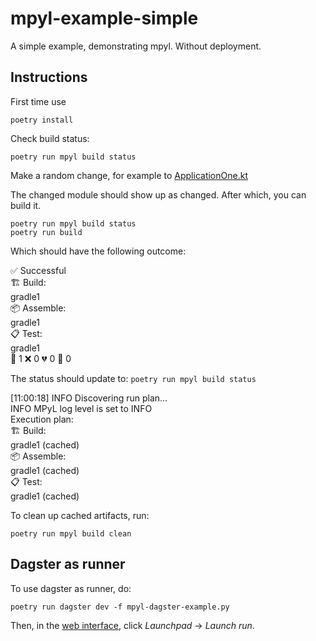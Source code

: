 # mpyl-example-simple
A simple example, demonstrating mpyl. Without deployment.

## Instructions

First time use
```shell
poetry install
```

Check build status:
```shell
poetry run mpyl build status
````
Make a random change, for example to [ApplicationOne.kt](com/example/multimodule/service/ApplicationOne.kt)

The changed module should show up as changed. After which, you can build it. 
```shell
poetry run mpyl build status
poetry run build
```
Which should have the following outcome:

✅ Successful                                                                                                                                                                                                
🏗️ Build:                                                                                                                                                                                                     
gradle1                                                                                                                                                                                                      
📦 Assemble:                                                                                                                                                                                                 
gradle1                                                                                                                                                                                                      
📋 Test:                                                                                                                                                                                                     
gradle1                                                                                                                                                                                                      
🧪 1 ❌ 0 💔 0 🙈 0


The status should update to:
```poetry run mpyl build status```

[11:00:18] INFO     Discovering run plan...                                                                                                                     
           INFO     MPyL log level is set to INFO                                                                                                               
Execution plan:                                                                                                                                                 
🏗️ Build:                                                                                                                                                        
gradle1 (cached)                                                                                                                                                
📦 Assemble:                                                                                                                                                    
gradle1 (cached)                                                                                                                                                
📋 Test:                                                                                                                                                        
gradle1 (cached) 

To clean up cached artifacts, run:

```shell
poetry run mpyl build clean
```

## Dagster as runner
To use dagster as runner, do:
```shell
poetry run dagster dev -f mpyl-dagster-example.py
```
Then, in the [web interface](http://127.0.0.1:3000/), click _Launchpad_ -> _Launch run_.

